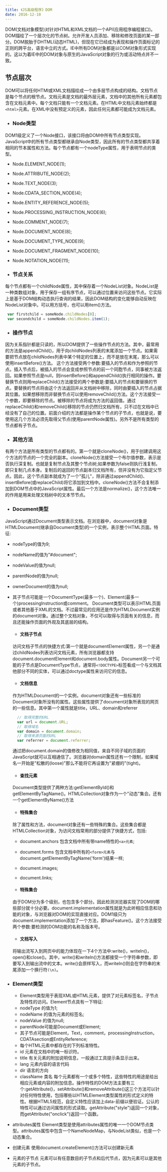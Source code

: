 ```yaml
---
title: 《JS高级程序》DOM
date: 2016-12-10
---
```

 DOM(文档对象模型)对针对HTML和XML文档的一个API(应用程序编程接口)。DOM描绘了一个层次化的节点树。允许开发人员添加、移除和修改页面的某一部分。DOM脱胎于DHTML(动态HTML)，但现在它已经成为表现和操作页面标记的正则的跨平台，语言中立的方式。IE中所有DOM对象都是以COM对象形式实现的。这以为着IE中的DOM对象与原生的JavaScript对象的行为或活动特点并不一致。

## 节点层次
DOM可以将任何HTMl或XML文档描绘成一个由多层节点构成的结构。文档节点是每个节点的根节点。文档元素是文档的最外层元素，文档中的其他所有元素都包含在文档元素中。每个文档只能有一个文档元素。在HTML中文档元素始终都是`<html>`元素。在XML中没有预定义的元素，因此任何元素都可能成为文档元素。
  * ### Node类型
  DOM1级定义了一个Node接口，该接口将由DOM中所有节点类型实现。JavaScript中的所有节点类型都继承自Node类型，因此所有的节点类型都共享着相同的节本属性和方法。每个节点都有一个nodeType属性，用于表明节点的类型。
   * Node.ELEMENT_NODE(1);
   * Node.ATTRIBUTE_NODE(2);
   * Node.TEXT_NODE(3);
   * Node.CDATA_SECTION_NODE(4);
   * Node.ENTITY_REFERENCE_NODE(5);
   * Node.PROCESSING_INSTRUCTION_NODE(6);
   * Node.COMMENT_NODE(7);
   * Node.DOCUMENT_NODE(8);
   * Node.DOCUMENT_TYPE_NODE(9);
   * Node.DOCUMENT_FRAGMENT_NODE(10);
   * Node.NOTATION_NODE(11);

 * ### 节点关系
 每个节点都有一个childNode属性，其中保存着一个NodeList对象。NodeList是一种类数组对象，用于保存一组有序节点，可以通过位置来访问这些节点。它实际上是基于DOM结构动态执行查询的结果，因此DOM结构的变化能够自动反映在NodeList对象中。可以用方括号，也可以用item()方法。
 ```js
  var firstchild = someNode.childNodes[0];
  var secondchild = someNode.childNodes.item(1);
 ```

 * ### 操作节点
 因为关系指针都是只读的，所以DOM提供了一些操作节点的方法。其中，最常用的方法是appendChild()，用于向childNodes列表的末尾添加一个节点。如果需要把节点放在childNodes列表中某个特定的位置上，而不是放在末尾，那么可以使用insertBefore()方法。
 这个方法接受两个参数:要插入的节点和作为参照的节点。插入节点后，被插入的节点会变成参照节点的前一个同胞节点，同事被方法返回。如果参照节点是null，则insertBefore()和appendChild()执行相同的操作。要替换节点则用replaceChild()方法接受的两个参数是:要插入的节点和要替换的节点。要替换的节点将由这个方法返回并从文档树中移除，同时由要插入的节点占据其位置。如果想移除而非替换节点可以使用removeChild()方法。这个方法接受一个参数，即要移除的节点。被移除的节点将成为方法的返回值。通过replaceChild()和removeChild()移除的节点仍然归文档所有，只不过在文档中已经没有了自己的位置。前面介绍的方法都是操作某个节点的子节点，也就是说，要使用这几个方法必须先取得父节点(使用parentNode属性)。另外不是所有类型的节点都有子节点。

 * ### 其他方法
 有两个方法是所有类型的节点都有的。第一个就是cloneNode()，用于创建调用这个方法的节点的一个完全的副本。cloneNode()方法接受一个布尔值参数，表示是否执行深复制。也就是复制节点及其整个节点树;如果参数为false则执行浅复制，即只复制几点本身。复制后的返回的节点副本归文档所有，但并没有为它指定父节点。因此，这个节点副本就成为了一个"孤儿"，除非通过appendChild()、insertBefore(或replaceChild)将它添加到文档中。cloneNode()方法不会复制添加到DOM节点中的JavaScript属性。最后一个方法是normalize()，这个方法唯一的作用是用来处理文档树中的文本节节点。

 * ### Document类型
 JavaScript通过Document类型表示文档。在浏览器中，document对象是HTMLDocument(继承自Document类型)的一个实例，表示整个HTML页面。特征:
  * nodeType的值为9;
  * nodeName的值为"#document";
  * nodeValue的值为null;
  * parentNode的值为null;
  * ownerDocument的值为null;
  * 其子节点可能是一个DocumentType(最多一个)、Element(最多一个)processingInstruction或comment。
 Document类型可以表示HTML页面或者其他基于XML的文档。不过最常见的应用还是作为HTMLDocument实例的document对象。通过整个文档对象，不仅可以取得与页面有关的信息，而且还能操作页面的外观及其底层的结构。
    * #### 文档子节点
    访问文档子节点的快捷方式:第一个就是documentElement属性，另一个是通过childNodes列表访问文档元素，所有浏览器都支持document.documentElement和document.body属性。Document另一个可能的子节点是DocumentType节点，通常将`<!DOCTYPE>`标签看成一个与文档其他部分不同的实体，可以通过doctype属性来访问它的信息。

    * #### 文档信息
    作为HTMLDocument的一个实例，document对象还有一些标准的Document对象所没有的属性。这些属性提供了document对象所表现的网页的一些信息。其中第一个属性就是title，URL、domain和referrer
    ```js
      // 取得完整的URL
      var url = document.URL;
      // 取得域名
      var domain = document.domain;
      // 取得来源页面的URL
      var referrer = document.referrer;
    ```
    通过把document.domain的值修改为相同值，来自不同子域的页面的JavaScript就可以互相通信了。浏览器对domain属性还有一个限制，如果域名一开始是"松散的(loose)"那么不能将它再设置为"紧绷的"(tight)。

    * #### 查找元素
    Document类型提供了两种方法:getElementById()和getElementByTagName()。HTMLCollection对象作为一个"动态"集合。还有一个getElementByName()方法

    * #### 特殊集合
    除了属性和方法，document对象还有一些特殊的集合。这些集合都是HTMLCollection对象，为访问文档常用的部分提供了快捷方式，包括:
      * document.anchors 包含文档中所有带name特性的`<a>元素`;
      * document.forms 包含文档中所有的`<form>元素`与document.getElementByTagName('form')结果一样;
      * document.images;
      * document.links;

    * #### 特殊集合
    由于DOM分为多个级别，也包含多个部分。因此检测浏览器实现了DOM的哪些部分就十分必要。document.implementation属性就是为此听相应信息和功能的对象，与浏览器对DOM的实现直接对应。DOM1级只为document.implementation添加了一个方法，即hasFeature()。这个方法接受两个参数:要检测的DOM功能的名称及版本号。

    * #### 文档写入
    将输出流写入到网页中的能力体现在一下4个方法中:write()，writeln()，open()和close()。其中，write()和writeln()方法都接受一个字符串参数，即要写入到输出流中的文本。write()会原样写入，而writeln()则会在字符串的末尾添加一个换行符`(\n)`。

 * ### Element类型
   * Element类型用于表现XML或HTML元素，提供了对元素标签名，子节点及特性的访问。Element节点具有一下特征:
    * nodeType 的值为1;
    * nodeName 的值为元素的标签名;
    * nodeValue 的值为null;
    * parentNode可能是Document或Element;
    * 其子节点可能是Element，Text，comment，processingInstruction，CDATAsection或EntityReference;
   * 每个HTML元素中都存在的下列标准特性。
    * id 元素在文档中的唯一标识符。
    * title 有关元素的附加说明信息，一般通过工具提示条显示出来。
    * lang 元素内容的语言代码
    * dir 语言的方向
    * className 类名
    每个元素都有一个或多个特性，这些特性的用途是给出相应元素或内容的附加信息。操作特性的DOM方法主要有三个:getAttribute()，setAttribute()和removeAttribute()这三个方法可以针对任何特性使用，包括哪些以HTMLElement类型属性的形式定义的特性。根据HTML5规范，自定义特性应该加上data-前缀以便验证。公认的特性可以通过访问属性的形式读取。getAttribute("style")返回一个对象，而getAttribute("onclick")返回一个函数。
  * attributes属性
  Element类型是使用attributes属性的唯一一个DOM节点类型。attributes属性中包含一个NameNodeMap，与NodeList类似，也是一个动态集合。
  * 创建元素
  使用document.createElement()方法可以创建新元素
  * 元素的子节点
  元素可以有任意数目的子节点和后代节点，因为元素可以是其他元素的子节点。

